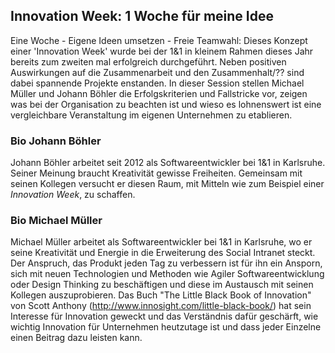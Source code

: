 ## Innovation Week: 1 Woche für meine Idee
Eine Woche - Eigene Ideen umsetzen - Freie Teamwahl:
Dieses Konzept einer 'Innovation Week' wurde bei der 1&1 in kleinem Rahmen dieses Jahr bereits zum zweiten mal erfolgreich durchgeführt.
Neben positiven Auswirkungen auf die Zusammenarbeit und den Zusammenhalt/?? sind dabei spannende Projekte enstanden.
In dieser Session stellen Michael Müller und Johann Böhler die Erfolgskriterien und Fallstricke vor, zeigen was bei der Organisation zu beachten ist und wieso es lohnenswert ist eine vergleichbare Veranstaltung im eigenen Unternehmen zu etablieren.

### Bio Johann Böhler
Johann Böhler arbeitet seit 2012 als Softwareentwickler bei 1&1 in Karlsruhe. Seiner Meinung braucht Kreativität gewisse Freiheiten. Gemeinsam mit seinen Kollegen versucht er diesen Raum, mit Mitteln wie zum Beispiel einer _Innovation Week_, zu schaffen.

### Bio Michael Müller
Michael Müller arbeitet als Softwareentwickler bei 1&1 in Karlsruhe, wo er seine Kreativität und Energie in die Erweiterung des Social Intranet steckt.
Der Anspruch, das Produkt jeden Tag zu verbessern ist für ihn ein Ansporn, sich mit neuen Technologien und Methoden wie Agiler Softwareentwicklung oder Design Thinking zu beschäftigen und diese im Austausch mit seinen Kollegen auszuprobieren.
Das Buch "The Little Black Book of Innovation" von Scott Anthony (http://www.innosight.com/little-black-book/) hat sein Interesse für Innovation geweckt und das Verständnis dafür geschärft, wie wichtig Innovation für Unternehmen heutzutage ist und dass jeder Einzelne einen Beitrag dazu leisten kann.
